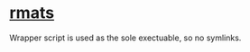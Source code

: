 # [rmats](https://hpc.nih.gov/apps/rmats.html)

Wrapper script is used as the sole exectuable, so no symlinks.


